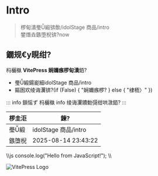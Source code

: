 ﻿# Intro

> 椤甸潰璺緞锛歕/idolStage 商品/intro\
> 鐢熸垚鏃堕棿锛?now

## 鐗规€у睍绀?
杩欐槸 **VitePress 娴嬭瘯椤甸潰**銆?

- 璺緞鍚嶏細idolStage 商品/intro
- 鏂囦欢绫诲瀷锛?(if (False) { "娴嬭瘯椤? } else { "棣栭〉" })

::: info 鎻愮ず
杩欐槸 info 绫诲瀷鐨勬彁绀哄潡銆?
:::

| 椤圭洰 | 鍊?|
| ---- | -- |
| 璺緞 | idolStage 商品/intro |
| 鏃堕棿 | 2025-08-14 23:43:22 |

\\\js
console.log("Hello from JavaScript!");
\\\

![VitePress Logo](https://vitepress.dev/vitepress-logo-mini.svg)
